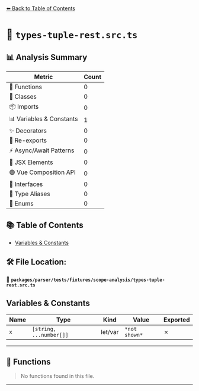 [⬅️ Back to Table of Contents](../../../../../index.md)

# 📄 `types-tuple-rest.src.ts`

## 📊 Analysis Summary

| Metric | Count |
|--------|-------|
| 🔧 Functions | 0 |
| 🧱 Classes | 0 |
| 📦 Imports | 0 |
| 📊 Variables & Constants | 1 |
| ✨ Decorators | 0 |
| 🔄 Re-exports | 0 |
| ⚡ Async/Await Patterns | 0 |
| 💠 JSX Elements | 0 |
| 🟢 Vue Composition API | 0 |
| 📐 Interfaces | 0 |
| 📑 Type Aliases | 0 |
| 🎯 Enums | 0 |

## 📚 Table of Contents

- [Variables & Constants](#variables-constants)

## 🛠️ File Location:
📂 **`packages/parser/tests/fixtures/scope-analysis/types-tuple-rest.src.ts`**

## Variables & Constants

| Name | Type | Kind | Value | Exported |
|------|------|------|-------|----------|
| `x` | `[string, ...number[]]` | let/var | `*not shown*` | ✗ |


---

## 🔧 Functions

> No functions found in this file.


---